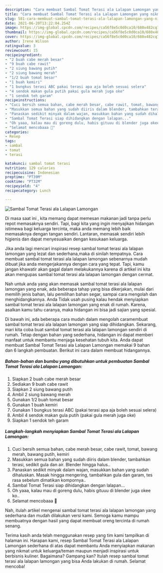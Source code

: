 ```yaml
---
description: "Cara membuat Sambal Tomat Terasi ala Lalapan Lamongan yang nikmat dan Mudah Dibuat"
title: "Cara membuat Sambal Tomat Terasi ala Lalapan Lamongan yang nikmat dan Mudah Dibuat"
slug: 581-cara-membuat-sambal-tomat-terasi-ala-lalapan-lamongan-yang-nikmat-dan-mudah-dibuat
date: 2021-06-20T13:22:04.254Z
image: https://img-global.cpcdn.com/recipes/ca56f8e5c0d0ca10/680x482cq70/sambal-tomat-terasi-ala-lalapan-lamongan-foto-resep-utama.jpg
thumbnail: https://img-global.cpcdn.com/recipes/ca56f8e5c0d0ca10/680x482cq70/sambal-tomat-terasi-ala-lalapan-lamongan-foto-resep-utama.jpg
cover: https://img-global.cpcdn.com/recipes/ca56f8e5c0d0ca10/680x482cq70/sambal-tomat-terasi-ala-lalapan-lamongan-foto-resep-utama.jpg
author: Irene Wilson
ratingvalue: 3
reviewcount: 15
recipeingredient:
- "2 buah cabe merah besar"
- "9 buah cabe rawit"
- "2 siung bawang putih"
- "2 siung bawang merah"
- "1/2 buah tomat besar"
- "1 buah kemiri"
- "1 bungkus terasi ABC pakai terasi apa aja boleh sesuai selera"
- "4 sendok makan gula putih pakai gula merah juga oke"
- "1 sendok teh garam"
recipeinstructions:
- "Cuci bersih semua bahan, cabe merah besar, cabe rawit, tomat, bawang merah, bawang putih, kemiri"
- "Masukkan semua bahan yang sudah diiris dalam blender, tambahkan terasi, sedikit gula dan air. Blender hingga halus.."
- "Panaskan sedikit minyak dalam wajan, masukkan bahan yang sudah dihaluskan. Masak hingga mengering, tambahkan gula dan garam, tes rasa sebelum dimatikan kompornya.."
- "Sambal Tomat Terasi siap dihidangkan dengan lalapan..."
- "Oh yaaa, kalau mau di goreng dulu, habis gituuu di blender juga okee ko.."
- "Selamat mencobaaa 🤗"
categories:
- Resep
tags:
- sambal
- tomat
- terasi

katakunci: sambal tomat terasi 
nutrition: 129 calories
recipecuisine: Indonesian
preptime: "PT39M"
cooktime: "PT32M"
recipeyield: "4"
recipecategory: Lunch

---
```



![Sambal Tomat Terasi ala Lalapan Lamongan](https://img-global.cpcdn.com/recipes/ca56f8e5c0d0ca10/680x482cq70/sambal-tomat-terasi-ala-lalapan-lamongan-foto-resep-utama.jpg)

Di masa  saat ini , kita memang dapat memesan makanan jadi tanpa perlu repot memasaknya sendiri. Tapi, bagi kita yang ingin menyajikan hidangan istimewa bagi keluarga tercinta, maka anda memang lebih baik memasaknya dengan tangan sendiri. Lantaran, memasak sendiri lebih higienis dan dapat menyesuaikan dengan kesukaan keluarga.

Jika anda lagi mencari inspirasi resep sambal tomat terasi ala lalapan lamongan yang lezat dan sederhana,maka di sinilah tempatnya. Cara membuat sambal tomat terasi ala lalapan lamongan  sebenarnya mudah dibuat jika anda mengerjakannya dengan cara yang tepat. Tapi, kamu jangan khawatir akan gagal dalam melakukannya 
karena di artikel ini kita akan mengupas sambal tomat terasi ala lalapan lamongan dengan cermat.  



Nah untuk anda yang akan memasak sambal tomat terasi ala lalapan lamongan yang enak, ada beberapa tahap yang bisa dikerjakan, mulai dari memilih jenis bahan, lalu pemilihan bahan segar, sampai cara mengolah dan menghidangkannya. Anda Tidak usah pusing kalau hendak menyiapkan sambal tomat terasi ala lalapan lamongan yang enak di rumah. Karena, asalkan kamu  tahu caranya, maka hidangan ini bisa jadi sajian yang spesial.

Di bawah ini, ada beberapa cara mudah dalam mengolah caramembuat sambal tomat terasi ala lalapan lamongan yang siap dihidangkan. Sekarang, mari kita coba buat sambal tomat terasi ala lalapan lamongan sendiri di rumah. Tetap dengan bahan yang sederhana, hidangan ini dapat memberi manfaat untuk membantu menjaga kesehatan tubuh kita. Anda dapat membuat Sambal Tomat Terasi ala Lalapan Lamongan memakai 9 bahan dan 6 langkah pembuatan. Berikut ini cara dalam membuat hidangannya.

<!--inarticleads1-->

##### Bahan-bahan dan bumbu yang dibutuhkan untuk pembuatan Sambal Tomat Terasi ala Lalapan Lamongan:

1. Siapkan 2 buah cabe merah besar
1. Sediakan 9 buah cabe rawit
1. Siapkan 2 siung bawang putih
1. Ambil 2 siung bawang merah
1. Gunakan 1/2 buah tomat besar
1. Gunakan 1 buah kemiri
1. Gunakan 1 bungkus terasi ABC (pakai terasi apa aja boleh sesuai selera)
1. Ambil 4 sendok makan gula putih (pakai gula merah juga oke)
1. Siapkan 1 sendok teh garam




<!--inarticleads2-->

##### Langkah-langkah menyiapkan Sambal Tomat Terasi ala Lalapan Lamongan:

1. Cuci bersih semua bahan, cabe merah besar, cabe rawit, tomat, bawang merah, bawang putih, kemiri
1. Masukkan semua bahan yang sudah diiris dalam blender, tambahkan terasi, sedikit gula dan air. Blender hingga halus..
1. Panaskan sedikit minyak dalam wajan, masukkan bahan yang sudah dihaluskan. Masak hingga mengering, tambahkan gula dan garam, tes rasa sebelum dimatikan kompornya..
1. Sambal Tomat Terasi siap dihidangkan dengan lalapan...
1. Oh yaaa, kalau mau di goreng dulu, habis gituuu di blender juga okee ko..
1. Selamat mencobaaa 🤗




Nah, itulah artikel mengenai  sambal tomat terasi ala lalapan lamongan  yang sederhana dan mudah dilakukan versi kami. Semoga kamu mampu membuatnya dengan hasil yang dapat membuat oreng tercinta di rumah senang. 

Terima kasih anda telah menggunakan resep yang tim kami tampilkan di halaman ini. Harapan kami, resep  Sambal Tomat Terasi ala Lalapan Lamongan sederhana di atas dapat membantu Anda menyiapkan makanan yang nikmat untuk keluarga/teman maupun menjadi inspirasi untuk berbisnis kuliner. Bagaimana? Gampang kan? Itulah resep sambal tomat terasi ala lalapan lamongan yang bisa Anda lakukan di rumah. Selamat mencoba!

